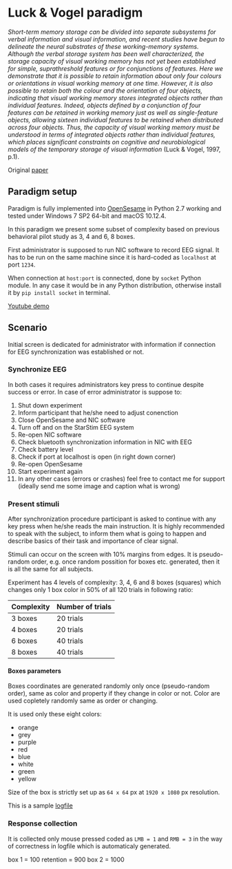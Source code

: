# Luck & Vogel paradigm

*Short-term memory storage can be divided into separate subsystems for verbal information and visual information, and recent studies have begun to delineate the neural substrates of these working-memory systems. Although the verbal storage system has been well characterized, the storage capacity of visual working memory has not yet been established for simple, suprathreshold features or for conjunctions of features. Here we demonstrate that it is possible to retain information about only four colours or orientations in visual working memory at one time. However, it is also possible to retain both the colour and the orientation of four objects, indicating that visual working memory stores integrated objects rather than individual features. Indeed, objects defined by a conjunction of four features can be retained in working memory just as well as single-feature objects, allowing sixteen individual features to be retained when distributed across four objects. Thus, the capacity of visual working memory must be understood in terms of integrated objects rather than individual features, which places significant constraints on cognitive and neurobiological models of the temporary storage of visual information* (Luck & Vogel, 1997, p.1).


Original [paper](https://github.com/neuropacabra/LuckVogel/raw/doc/Luck%20%26%20Vogel.pdf)

## Paradigm setup
Paradigm is fully implemented into [OpenSesame](http://www.cogsci.nl) in Python 2.7 working and tested under Windows 7 SP2 64-bit and macOS 10.12.4.

In this paradigm we present some subset of complexity based on previous behavioral pilot study as 3, 4 and 6, 8 boxes.

First administrator is supposed to run NIC software to record EEG signal. It has to be run on the same machine since it is hard-coded as `localhost` at port `1234`.

When connection at `host:port` is connected, done by `socket` Python module. In any case it would be in any Python distribution, otherwise install it by `pip install socket` in terminal.

[Youtube demo](https://www.youtube.com/watch?v=CH0tzhZdU2M)

## Scenario
Initial screen is dedicated for administrator with information if connection for EEG synchronization was established or not.

### Synchronize EEG 
In both cases it requires administrators key press to continue despite success or error. In case of error administrator is suppose to:

1. Shut down experiment
1. Inform participant that he/she need to adjust conenction
1. Close OpenSesame and NIC software
1. Turn off and on the StarStim EEG system
1. Re-open NIC software
1. Check bluetooth synchronization information in NIC with EEG
1. Check battery level
1. Check if port at localhost is open (in right down corner)
1. Re-open OpenSesame
1. Start experiment again
1. In any other cases (errors or crashes) feel free to contact me for support (ideally send me some image and caption what is wrong)

### Present stimuli
After synchronization procedure participant is asked to continue with any key press when he/she reads the main instruction. It is highly recommended to speak with the subject, to inform them what is going to happen and describe basics of their task and importance of clear signal.

Stimuli can occur on the screen with 10% margins from edges. It is pseudo-random order, e.g. once random possition for boxes etc. generated, then it is all the same for all subjects.

Experiment has 4 levels of complexity: 3, 4, 6 and 8 boxes (squares) which changes only 1 box color in 50% of all 120 trials in following ratio:

| Complexity | Number of trials |
|------------|------------------|
| 3 boxes    | 20 trials        |
| 4 boxes    | 20 trials        |
| 6 boxes    | 40 trials        |
| 8 boxes    | 40 trials        |

#### Boxes parameters
Boxes coordinates are generated randomly only once (pseudo-random order), same as color and property if they change in color or not. Color are used copletely randomly same as order or changing.

It is used only these eight colors:
* orange
* grey
* purple
* red
* blue
* white
* green
* yellow

Size of the box is strictly set up as `64 x 64` px at `1920 x 1080` px resolution.

This is a sample [logfile](https://github.com/neuropacabra/LuckVogel/raw/doc/Sample%20logfile.xlsx)

### Response collection
It is collected only mouse pressed coded as `LMB = 1` and `RMB = 3` in the way of correctness in logfile which is automaticaly generated.


box 1 = 100
retention = 900
box 2 = 1000